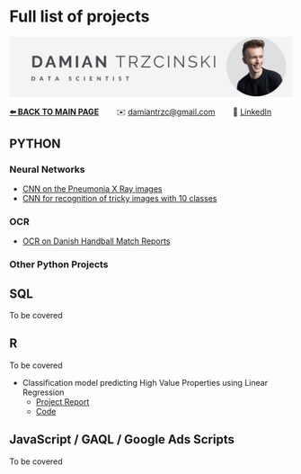 # Full list of projects

![](headline.png)

<b>[:arrow_left: BACK TO MAIN PAGE](https://datrz.github.io/its.damian/)</b> &nbsp;&nbsp;&nbsp;&nbsp;&nbsp;&nbsp; :envelope: [damiantrzc@gmail.com](mailto:damiantrzc@gmail.com) &nbsp;&nbsp;&nbsp;&nbsp;&nbsp;&nbsp; :link: [LinkedIn](https://www.linkedin.com/in/trzcinskidamian/)

## PYTHON
### Neural Networks
* [CNN on the Pneumonia X Ray images](https://github.com/datrz/its.damian/blob/main/CNN_on_Pneumonia_Xrays.ipynb)
* [CNN for recognition of tricky images with 10 classes](https://github.com/datrz/its.damian/blob/main/Assignment_cnn_Best_Score.ipynb)

### OCR
* [OCR on Danish Handball Match Reports](https://github.com/datrz/its.damian/blob/main/Handball_Match_Report_with_PaddleOCR.ipynb)

### Other Python Projects

## SQL
To be covered

## R
To be covered
* Classification model predicting High Value Properties using Linear Regression
  - [Project Report](https://datrz.github.io/its.damian/project_report_pdf.pdf)
  - [Code](https://datrz.github.io/its.damian/project_code.pdf)


## JavaScript / GAQL / Google Ads Scripts
To be covered
